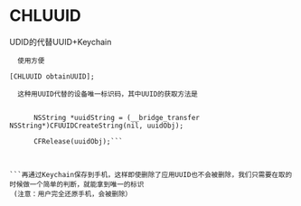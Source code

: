 # CHLUUID
UDID的代替UUID+Keychain

      使用方便
```[CHLUUID obtainUUID];```

      这种用UUID代替的设备唯一标识码，其中UUID的获取方法是

```CFUUIDRef uuidObj = CFUUIDCreate(nil);
   
      NSString *uuidString = (__bridge_transfer NSString*)CFUUIDCreateString(nil, uuidObj);
   
      CFRelease(uuidObj);```
  
      
      
```再通过Keychain保存到手机，这样即使删除了应用UUID也不会被删除，我们只需要在取的时候做一个简单的判断，就能拿到唯一的标识
 (注意：用户完全还原手机，会被删除）
      
